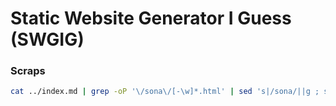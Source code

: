 # Static Website Generator I Guess (SWGIG)

### Scraps

```sh
cat ../index.md | grep -oP '\/sona\/[-\w]*.html' | sed 's|/sona/||g ; s|.html|.md|g' | xsel --clipboard
```

